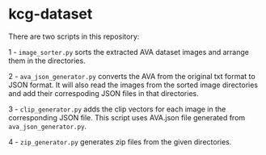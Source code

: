 # kcg-dataset

There are two scripts in this repository:

1 - `image_sorter.py` sorts the extracted AVA dataset images and arrange them in the directories. 

2 - `ava_json_generator.py` converts the AVA from the original txt format to JSON format. It will also read the images from the sorted image directories and add their correspoding JSON files in that directories.

3 - `clip_generator.py` adds the clip vectors for each image in the corresponding JSON file. This script uses AVA.json file generated from `ava_json_generator.py`.

4 - `zip_generator.py` generates zip files from the given directories.
